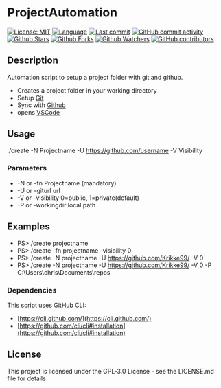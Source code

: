# ProjectAutomation

[![License: MIT](https://img.shields.io/badge/License-MIT-green.svg?label=license)](https://opensource.org/licenses/MIT)
[![Language](https://img.shields.io/github/languages/top/krikke99/ProjectAutomation?style=flat)](https://github.com/krikke99/ProjectAutomation)
[![Last commit](https://img.shields.io/github/last-commit/krikke99/ProjectAutomation.svg?style=flat)](https://github.com/krikke99/ProjectAutomation/commits)
[![GitHub commit activity](https://img.shields.io/github/commit-activity/m/krikke99/ProjectAutomation)](https://github.com/krikke99/ProjectAutomation/commits)
[![Github Stars](https://img.shields.io/github/stars/krikke99/ProjectAutomation?style=flat&logo=github)](https://github.com/krikke99/ProjectAutomation/stargazers)
[![Github Forks](https://img.shields.io/github/forks/krikke99/ProjectAutomation?style=flat&logo=github)](https://github.com/krikke99/ProjectAutomation/network/members)
[![Github Watchers](https://img.shields.io/github/watchers/krikke99/ProjectAutomation?style=flat&logo=github)](https://github.com/krikke99/ProjectAutomation)
[![GitHub contributors](https://img.shields.io/github/contributors/krikke99/ProjectAutomation)](https://github.com/krikke99/ProjectAutomation/graphs/contributors)

## Description
Automation script to setup a project folder with git and github.

- Creates a project folder in your working directory
- Setup [Git](https://git-scm.com/)
- Sync with [Github](https://github.com/)
- opens [VSCode](https://code.visualstudio.com/)

## Usage
./create -N Projectname -U https://github.com/username -V Visibility

### Parameters
- -N or -fn Projectname (mandatory)
- -U or -giturl url
- -V or -visibility 0=public, 1=private(default)
- -P or -workingdir local path 

## Examples
- PS>./create projectname
- PS>./create -fn projectname -visibility 0
- PS>./create -N projectname -U https://github.com/Krikke99/ -V 0
- PS>./create -N projectname -U https://github.com/Krikke99/ -V 0 -P C:\Users\chris\Documents\repos

### Dependencies
This script uses GitHub CLI:
- [https://cli.github.com/](https://cli.github.com/)
- [https://github.com/cli/cli#installation](https://github.com/cli/cli#installation)



## License

This project is licensed under the GPL-3.0 License - see the LICENSE.md file for details
